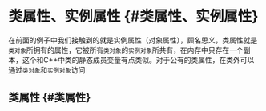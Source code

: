 # 类属性、实例属性 {#类属性、实例属性}

在前面的例子中我们接触到的就是实例属性（对象属性），顾名思义，类属性就是`类对象`所拥有的属性，它被所有`类对象`的`实例对象`所共有，在内存中只存在一个副本，这个和C++中类的静态成员变量有点类似。对于公有的类属性，在类外可以通过`类对象`和`实例对象`访问



## 类属性 {#类属性}



